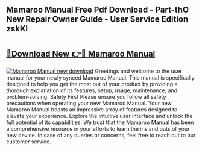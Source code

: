 ## Mamaroo Manual Free Pdf Download - Part-thO New Repair Owner Guide - User Service Edition zskKl

# <h2><a href="http://bc4221.oget.top/?id=Mamaroo+Manual">🔗Download New 👉🔴 Mamaroo Manual</a></h2>

[![Mamaroo Manual new download](https://i.imgur.com/5g1atiW.png)](http://bc4221.oget.top/?id=Mamaroo+Manual)
Greetings and welcome to the user manual for your newly synced Mamaroo Manual. This manual is specifically designed to help you get the most out of your product by providing a thorough explanation of its features, setup, usage, maintenance, and problem-solving. Safety First Please ensure you follow all safety precautions when operating your new Mamaroo Manual. Your new Mamaroo Manual boasts an impressive array of features designed to elevate your experience. Explore the intuitive user interface and unlock the full potential of its capabilities. We trust that the Mamaroo Manual has been a comprehensive resource in your efforts to learn the ins and outs of your new device. In case of any queries or concerns, feel free to reach out to our customer service.

